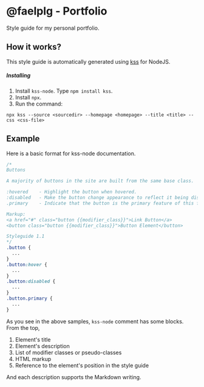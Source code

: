 @faelplg - Portfolio
=====================

Style guide for my personal portfolio.

How it works?
-------------

This style guide is automatically generated using [kss](https://github.com/kss-node/kss-node) for NodeJS.

##### Installing

1. Install `kss-node`. Type `npm install kss`.
2. Install `npx`.
3. Run the command:

```
npx kss --source <sourcedir> --homepage <homepage> --title <title> --css <css-file>
```

Example
-------

Here is a basic format for kss-node documentation.

```css
/*
Buttons

A majority of buttons in the site are built from the same base class.

:hovered    - Highlight the button when hovered.
:disabled   - Make the button change appearance to reflect it being disabled.
.primary    - Indicate that the button is the primary feature of this form.

Markup:
<a href="#" class="button {{modifier_class}}">Link Button</a>
<button class="button {{modifier_class}}">Button Element</button>

Styleguide 1.1
*/
.button {
  ...
}
.button:hover {
  ...
}
.button:disabled {
  ...
}
.button.primary {
  ...
}
```

As you see in the above samples, `kss-node` comment has some blocks.
From the top,

 1. Element's title
 2. Element's description
 3. List of modifier classes or pseudo-classes
 4. HTML markup
 5. Reference to the element's position in the style guide

And each description supports the Markdown writing.
